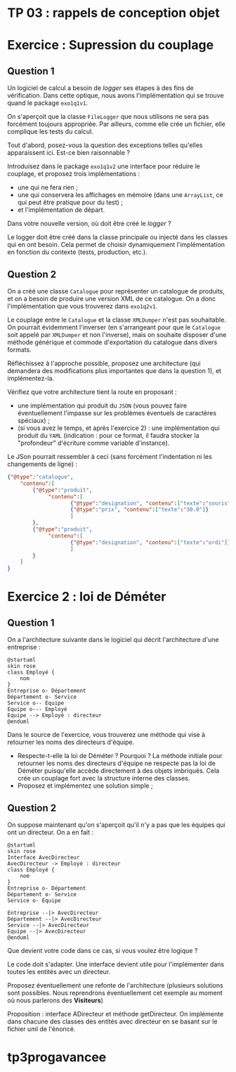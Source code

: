 # TP 03 : rappels de conception objet
# Exercice : Supression du couplage

## Question 1

Un logiciel de calcul a besoin de *logger* ses étapes à des fins de vérification. Dans cette optique, nous avons l'implémentation qui se trouve quand le package `exo1q1v1`.

On s'aperçoit que la classe `FileLogger` que nous utilisons
ne sera pas forcément toujours appropriée. Par ailleurs, comme elle crée un fichier, elle complique les tests du calcul. 

Tout d'abord, posez-vous la question des exceptions telles qu'elles apparaissent ici. Est-ce bien raisonnable ?

Introduisez dans le package `exo1q1v2` une interface pour réduire le couplage, et proposez trois implémentations :

- une qui ne fera rien ;
- une qui conservera les affichages en mémoire (dans une `ArrayList`, ce qui peut être pratique pour du test) ;
- et l'implémentation de départ.

Dans votre nouvelle version, où doit être créé le *logger* ? 

Le logger doit être créé dans la classe principale ou injecté dans les classes qui en ont besoin. Cela permet de choisir dynamiquement l'implémentation en fonction du contexte (tests, production, etc.).

## Question 2

On a créé une classe `Catalogue` pour représenter un 
catalogue de produits, et on a besoin de produire une version XML de ce catalogue. On a donc l'implémentation que vous trouverez dans `exo1q2v1`.

Le couplage entre le `Catalogue` et la classe `XMLDumper` n'est pas souhaitable. On pourrait évidemment l'inverser (en s'arrangeant pour que le `Catalogue` soit appelé par `XMLDumper` et non l'inverse), mais on souhaite disposer d'une méthode générique et commode d'exportation du catalogue dans divers formats.

Réfléchissez à l'approche possible, proposez une architecture (qui demandera des modifications plus importantes que dans la question 1), et implémentez-la.

Vérifiez que votre architecture tient la route en proposant :
- une implémentation qui produit du `JSON` (vous pouvez faire éventuellement l'impasse sur les problèmes éventuels de caractères spéciaux) ;
- (si vous avez le temps, et après l'exercice 2) : une implémentation qui produit du `YAML` (indication : pour ce format, il faudra stocker la "profondeur" d'écriture comme variable d'instance).

Le JSon pourrait ressembler à ceci (sans forcément l'indentation ni les changements de ligne) :

~~~JSON
{"@type":"catalogue", 
    "contenu":[
        {"@type":"produit",
             "contenu":[
                    {"@type":"designation", "contenu":["texte":"souris"]},
                    {"@type":"prix", "contenu":["texte":"30.0"]}
                    ]
        },
        {"@type":"produit",
             "contenu":[
                    {"@type":"designation", "contenu":["texte":"ordi"]}, {"@type":"prix", "contenu":["texte":"600.0"]}
                    ]
        }
    ]
}
~~~


# Exercice 2 : loi de Déméter

## Question 1

On a l'architecture suivante dans le logiciel qui décrit l'architecture d'une entreprise :

~~~plantuml
@startuml
skin rose
class Employé {
    nom
}
Entreprise o- Département
Département o- Service
Service o-- Equipe
Equipe o--- Employé
Equipe --> Employé : directeur
@enduml
~~~

Dans le source de l'exercice, vous trouverez une méthode qui vise à retourner les noms des directeurs d'équipe. 

- Respecte-t-elle la loi de Déméter ? Pourquoi ?
     La méthode initiale pour retourner les noms des directeurs d'équipe ne respecte pas la loi de Déméter puisqu'elle accède directement à des objets imbriqués. Cela crée un couplage fort avec la structure interne des classes.   
- Proposez et implémentez une solution simple ; 

## Question 2

On suppose maintenant qu'on s'aperçoit qu'il n'y a pas que les équipes qui ont un directeur. On a en fait :

~~~plantuml
@startuml
skin rose
Interface AvecDirecteur
AvecDirecteur -> Employé : directeur
class Employé {
    nom
}
Entreprise o- Département
Département o- Service
Service o- Equipe

Entreprise --|> AvecDirecteur
Département --|> AvecDirecteur
Service --|> AvecDirecteur
Equipe --|> AvecDirecteur
@enduml
~~~

Que devient votre code dans ce cas, si vous voulez être logique ?

Le code doit s'adapter. Une interface devient utile pour l'implémenter dans toutes les entités avec un directeur.

Proposez éventuellement une refonte de l'architecture (plusieurs solutions sont possibles. Nous reprendrons éventuellement cet exemple au moment où nous parlerons des **Visiteurs**)

Proposition : interface ADirecteur et méthode getDirecteur. On implémente dans chacune des classes des entités avec directeur en se basant sur le fichier uml de l'énoncé.
# tp3progavancee
